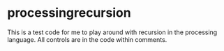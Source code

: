 # processingrecursion
This is a test code for me to play around with recursion in the processing language. All controls are in the code within comments.
